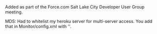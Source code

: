 Added as part of the Force.com Salt Lake City Developer User Group meeting.

MDS: Had to whitelist my heroku server for multi-server access. You add that in Monitor/config.xml with '<access origin="..." />'.

